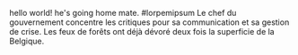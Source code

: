 hello world!
he's going home mate.
#lorpemipsum
Le chef du gouvernement concentre les critiques
pour sa communication et sa gestion de crise. 
Les feux de forêts ont déjà dévoré deux fois
la superficie de la Belgique.
